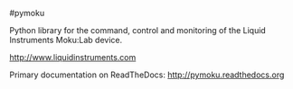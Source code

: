 
#pymoku

Python library for the command, control and monitoring of the Liquid Instruments Moku:Lab device.

http://www.liquidinstruments.com

Primary documentation on ReadTheDocs: http://pymoku.readthedocs.org
